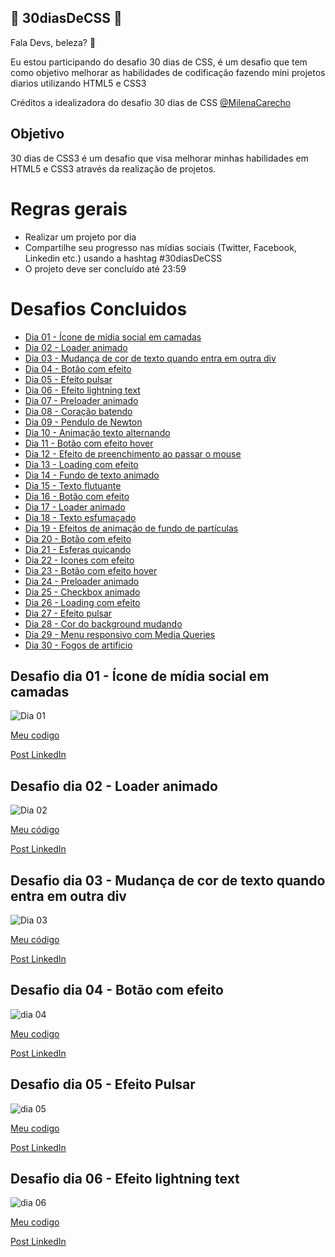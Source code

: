 ## 🚀 30diasDeCSS 🚀
 
Fala Devs, beleza? 🖖

 Eu estou participando do desafio 30 dias de CSS, é um desafio que tem como objetivo melhorar as habilidades de codificação fazendo mini projetos diarios utilizando HTML5 e CSS3 
 
 Créditos a idealizadora do desafio 30 dias de CSS [@MilenaCarecho](https://github.com/MilenaCarecho)

 ## Objetivo
 30 dias de CSS3 é um desafio que visa melhorar minhas habilidades em HTML5 e CSS3 através da realização de projetos.

# Regras gerais 

* Realizar um projeto por dia
* Compartilhe seu progresso nas mídias sociais (Twitter, Facebook, Linkedin etc.) usando a hashtag #30diasDeCSS
* O projeto deve ser concluído até 23:59


# Desafios Concluidos

* [Dia 01 - Ícone de mídia social em camadas](#id01)
* [Dia 02 - Loader animado](#id02)
* [Dia 03 - Mudança de cor de texto quando entra em outra div](#id03)
* [Dia 04 - Botão com efeito](#id04)
* [Dia 05 - Efeito pulsar](#id05)
* [Dia 06 - Efeito lightning text](#id06)
* [Dia 07 - Preloader animado](#id07)  
* [Dia 08 - Coração batendo](#id08)
* [Dia 09 - Pendulo de Newton](#id09)
* [Dia 10 - Animação texto alternando](#id10)
* [Dia 11 - Botão com efeito hover](#id11)
* [Dia 12 - Efeito de preenchimento ao passar o mouse](#id12)
* [Dia 13 - Loading com efeito](#id13)
* [Dia 14 - Fundo de texto animado](#id14)
* [Dia 15 - Texto flutuante](#id15)
* [Dia 16 - Botão com efeito](#id16)
* [Dia 17 - Loader animado](#id17)
* [Dia 18 - Texto esfumaçado](#id18)
* [Dia 19 - Efeitos de animação de fundo de partículas](#id19)
* [Dia 20 - Botão com efeito](#id20)
* [Dia 21 - Esferas quicando](#id21)
* [Dia 22 - Icones com efeito](#id22)
* [Dia 23 - Botão com efeito hover](#id23)
* [Dia 24 - Preloader animado](#id24)
* [Dia 25 - Checkbox animado](#id25)
* [Dia 26 - Loading com efeito](#id26)
* [Dia 27 - Efeito pulsar](#id27)
* [Dia 28 - Cor do background mudando](#id28)
* [Dia 29 - Menu responsivo com Media Queries](#id29)
* [Dia 30 - Fogos de artificio](#id30)


##  Desafio dia 01 - Ícone de mídia social em camadas <a name="id01"></a>
![Dia 01](https://j.gifs.com/q7v8o2.gif)

[Meu codigo](https://github.com/hpzynha/30diasDeCSS/tree/main/01)

[Post LinkedIn](https://www.linkedin.com/posts/larissanrocha_30diascss-html5-css3-activity-6724149190030618624-M-iJ) 


##  Desafio dia 02 - Loader animado <a name="id02"></a>
![Dia 02](https://j.gifs.com/gZgKNj.gif)

[Meu código](https://github.com/hpzynha/30diasDeCSS/tree/main/02)

[Post LinkedIn](https://www.linkedin.com/posts/larissanrocha_30diascss-html5-css3-activity-6724335033282285568-XdlK)


##  Desafio dia 03 - Mudança de cor de texto quando entra em outra div <a name="id03"></a>
![Dia 03](https://j.gifs.com/1W8vW0.gif)

[Meu código](https://github.com/hpzynha/30diasDeCSS/tree/main/03)

[Post LinkedIn](https://www.linkedin.com/posts/larissanrocha_30diascss-html5-css3-activity-6724705930421829633-DhFA)


##  Desafio dia 04 - Botão com efeito <a name="id04"></a>
![dia 04](https://j.gifs.com/ZYJKG2.gif)

[Meu codigo](https://github.com/hpzynha/30diasDeCSS/tree/main/04)

[Post LinkedIn](https://www.linkedin.com/posts/larissanrocha_30diascs-html5-css3-activity-6725049508692074496-0jxT)

##  Desafio dia 05 - Efeito Pulsar <a name="id05"></a>
![dia 05](https://j.gifs.com/wVB3Vg.gif)

[Meu codigo](https://github.com/hpzynha/30diasDeCSS/tree/main/05)

[Post LinkedIn](https://www.linkedin.com/posts/larissanrocha_30diascs-html5-css3-activity-6725385112269185024-YcZs)

##  Desafio dia 06 - Efeito lightning text <a name="id06"></a>
![dia 06](https://j.gifs.com/Jym3ny.gif)

[Meu codigo](https://github.com/hpzynha/30diasDeCSS/tree/main/06)

[Post LinkedIn](https://www.linkedin.com/posts/larissanrocha_30diascss-html5-css3-activity-6725912605132685312-FgHO)





